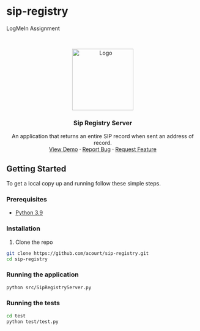 # sip-registry
LogMeIn Assignment

<!-- PROJECT LOGO -->
<br />
<p align="center">
  <a href="https://upload.wikimedia.org/wikipedia/fr/3/30/LogMeIn.jpg">
    <img src="https://www.logmein.com/static/media/logmein.dc293605.svg" alt="Logo" width="160" height="160">
  </a>

  <h3 align="center">Sip Registry Server</h3>

  <p align="center">
    An application that returns an entire SIP record when sent an address of record.
    <br />
    <a href="https://github.com/github_username/repo_name">View Demo</a>
    ·
    <a href="https://github.com/github_username/repo_name/issues">Report Bug</a>
    ·
    <a href="https://github.com/github_username/repo_name/issues">Request Feature</a>
  </p>
</p>



<!-- GETTING STARTED -->
## Getting Started

To get a local copy up and running follow these simple steps.

### Prerequisites

* [Python 3.9](https://www.python.org/downloads/release/python-390/)

### Installation

1. Clone the repo
```sh
git clone https://github.com/acourt/sip-registry.git
cd sip-registry
```

### Running the application
```sh
python src/SipRegistryServer.py
```

### Running the tests
```sh
cd test
python test/test.py
```


